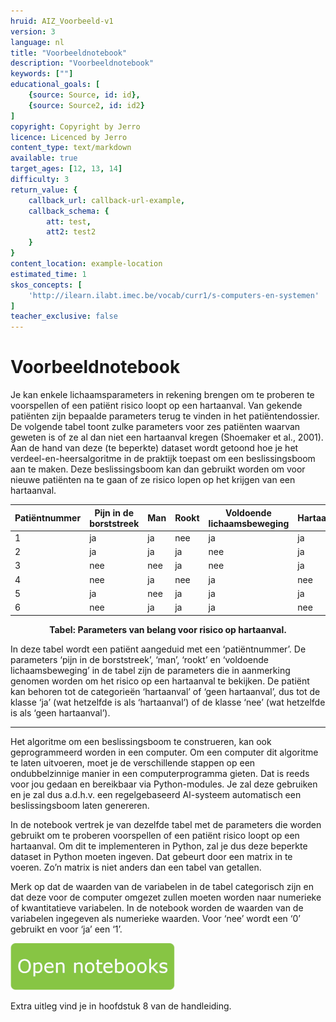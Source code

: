 ```yaml
---
hruid: AIZ_Voorbeeld-v1
version: 3
language: nl
title: "Voorbeeldnotebook"
description: "Voorbeeldnotebook"
keywords: [""]
educational_goals: [
    {source: Source, id: id}, 
    {source: Source2, id: id2}
]
copyright: Copyright by Jerro
licence: Licenced by Jerro
content_type: text/markdown
available: true
target_ages: [12, 13, 14]
difficulty: 3
return_value: {
    callback_url: callback-url-example,
    callback_schema: {
        att: test,
        att2: test2
    }
}
content_location: example-location
estimated_time: 1
skos_concepts: [
    'http://ilearn.ilabt.imec.be/vocab/curr1/s-computers-en-systemen'
]
teacher_exclusive: false
---
```


# Voorbeeldnotebook
Je kan enkele lichaamsparameters in rekening brengen om te proberen te voorspellen of een patiënt risico loopt op een hartaanval. Van gekende
patiënten zijn bepaalde parameters terug te vinden in het patiëntendossier.
De volgende tabel toont zulke parameters voor zes patiënten waarvan  geweten is of ze al dan niet een hartaanval kregen (Shoemaker et al., 2001).
Aan de hand van deze (te beperkte) dataset wordt getoond hoe je het verdeel-en-heersalgoritme in de praktijk toepast om een beslissingsboom
aan te maken. Deze beslissingsboom kan dan gebruikt worden om voor nieuwe patiënten na te gaan of ze risico lopen op het krijgen van een hartaanval.

| Patiëntnummer 	| Pijn in de borststreek 	| Man 	| Rookt 	| Voldoende lichaamsbeweging 	| Hartaanval 	|
|---------------	|------------------------	|-----	|-------	|----------------------------	|------------	|
| 1             	| ja                     	| ja  	| nee   	| ja                         	| ja         	|
| 2             	| ja                     	| ja  	| ja    	| nee                        	| ja         	|
| 3             	| nee                    	| nee 	| ja    	| nee                        	| ja         	|
| 4             	| nee                    	| ja  	| nee   	| ja                         	| nee        	|
| 5             	| ja                     	| nee 	| ja    	| ja                         	| ja         	|
| 6             	| nee                    	| ja  	| ja    	| ja                         	| nee        	|
<figure>
    <figcaption align = "center"><b>Tabel: Parameters van belang voor risico op hartaanval.</b></figcaption>
</figure>

In deze tabel wordt een patiënt aangeduid met een ‘patiëntnummer’. De parameters ‘pijn in de borststreek’, ‘man’, ‘rookt’ en ‘voldoende lichaamsbeweging’ in de tabel zijn de parameters die in aanmerking genomen worden om het risico op een hartaanval te bekijken.
De patiënt kan behoren tot de categorieën ‘hartaanval’ of ‘geen hartaanval’, dus tot de klasse ‘ja’ (wat hetzelfde is als ‘hartaanval’) of de klasse ‘nee’ (wat hetzelfde is als ‘geen hartaanval’).

-----

Het algoritme om een beslissingsboom te construeren, kan ook geprogrammeerd worden in een computer. Om een computer dit algoritme te laten uitvoeren, moet je de verschillende stappen op een ondubbelzinnige manier in een computerprogramma gieten. Dat is reeds voor jou gedaan en bereikbaar via Python-modules.
Je zal deze gebruiken en je zal dus a.d.h.v. een regelgebaseerd AI-systeem automatisch een beslissingsboom laten genereren.

In de notebook vertrek je van dezelfde tabel met de parameters die worden gebruikt om te proberen voorspellen of een patiënt risico loopt op een
hartaanval. Om dit te implementeren in Python, zal je dus deze beperkte dataset in Python moeten ingeven. Dat gebeurt door een matrix in te voeren. Zo’n matrix is niet anders dan een tabel van getallen. 

Merk op dat de waarden van de variabelen in de tabel categorisch zijn en dat deze voor de computer omgezet zullen moeten worden naar numerieke of kwantitatieve
variabelen. In de notebook worden de waarden van de variabelen ingegeven als numerieke waarden. Voor ‘nee’ wordt een ‘0’ gebruikt en voor ‘ja’ een ‘1’.

[![](embed/Knop.png "Knop")](https://kiks.ilabt.imec.be/jupyterhub/?id=3010 "Voorbeeldnotebook")

Extra uitleg vind je in hoofdstuk 8 van de handleiding.
